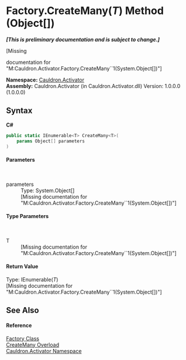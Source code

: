 # Factory.CreateMany(*T*) Method (Object[])
 _**\[This is preliminary documentation and is subject to change.\]**_

\[Missing <summary> documentation for "M:Cauldron.Activator.Factory.CreateMany``1(System.Object[])"\]

**Namespace:**&nbsp;<a href="N_Cauldron_Activator">Cauldron.Activator</a><br />**Assembly:**&nbsp;Cauldron.Activator (in Cauldron.Activator.dll) Version: 1.0.0.0 (1.0.0.0)

## Syntax

**C#**<br />
``` C#
public static IEnumerable<T> CreateMany<T>(
	params Object[] parameters
)

```


#### Parameters
&nbsp;<dl><dt>parameters</dt><dd>Type: System.Object[]<br />\[Missing <param name="parameters"/> documentation for "M:Cauldron.Activator.Factory.CreateMany``1(System.Object[])"\]</dd></dl>

#### Type Parameters
&nbsp;<dl><dt>T</dt><dd>\[Missing <typeparam name="T"/> documentation for "M:Cauldron.Activator.Factory.CreateMany``1(System.Object[])"\]</dd></dl>

#### Return Value
Type: IEnumerable(*T*)<br />\[Missing <returns> documentation for "M:Cauldron.Activator.Factory.CreateMany``1(System.Object[])"\]

## See Also


#### Reference
<a href="T_Cauldron_Activator_Factory">Factory Class</a><br /><a href="Overload_Cauldron_Activator_Factory_CreateMany">CreateMany Overload</a><br /><a href="N_Cauldron_Activator">Cauldron.Activator Namespace</a><br />